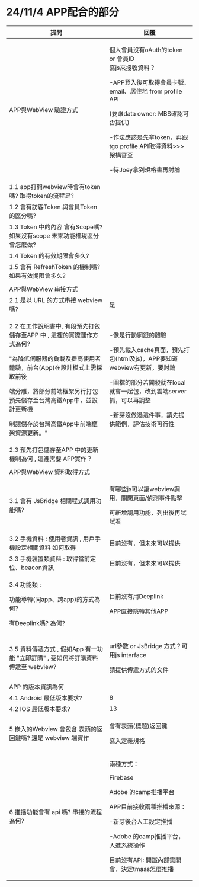 # 24/11/4 APP配合的部分





| 提問                                                                                                                                                                                           | 回覆                                                                                                                                                                                                          |
| -------------------------------------------------------------------------------------------------------------------------------------------------------------------------------------------- | ----------------------------------------------------------------------------------------------------------------------------------------------------------------------------------------------------------- |
| APP與WebView 驗證方式                                                                                                                                                                             | <p>個人會員沒有oAuth的token or 會員ID<br>寫js來接收資料？</p><p> </p><p>-APP登入後可取得會員卡號、email、居住地 from profile API</p><p>(要跟data owner: MBS確認可否提供)</p><p>-作法應該是先拿token，再跟tgo profile API取得資料>>>架構審查</p><p>-待Joey拿到規格書再討論</p> |
| 1.1        app打開webview時會有token 嗎? 取得token的流程是?                                                                                                                                              |                                                                                                                                                                                                             |
| 1.2        會有訪客Token 與會員Token 的區分嗎?                                                                                                                                                          |                                                                                                                                                                                                             |
| 1.3        Token 中的內容 會有Scope嗎? 如果沒有scope 未來功能權現區分會怎麼做?                                                                                                                                      |                                                                                                                                                                                                             |
| 1.4        Token 的有效期限會多久?                                                                                                                                                                   |                                                                                                                                                                                                             |
| 1.5        會有 RefreshToken 的機制嗎? 如果有效期限會多久?                                                                                                                                                  |                                                                                                                                                                                                             |
|                                                                                                                                                                                              |                                                                                                                                                                                                             |
| APP與WebView 串接方式                                                                                                                                                                             |                                                                                                                                                                                                             |
| 2.1        是以 URL 的方式串接 webview 嗎?                                                                                                                                                           | 是                                                                                                                                                                                                           |
| <p>2.2        在工作說明書中, 有段預先打包儲存至APP 中 , 這裡的實際運作方式為何?</p><p>                "為降低伺服器的負載及提高使用者體驗，前台(App)在設計模式上需採取前後</p><p>端分離，將部分前端框架另行打包預先儲存至台灣高鐵App中，並設計更新機</p><p>制讓儲存於台灣高鐵App中前端框架資源更新。"</p> | <p>-像是行動網銀的體驗</p><p>-預先載入cache頁面，預先打包(html及js)，APP要知道webview有更新，要討論</p><p>-圖檔的部分若開發就在local就會一起包，改到雲端server抓，可以再調整</p><p>-新芽沒做過這件事，請先提供範例，評估技術可行性</p>                                                        |
| 2.3        預先打包儲存至APP 中的更新機制為何 , 這裡需要 APP實作？                                                                                                                                                 |                                                                                                                                                                                                             |
|                                                                                                                                                                                              |                                                                                                                                                                                                             |
| APP與WebView 資料取得方式                                                                                                                                                                           |                                                                                                                                                                                                             |
| 3.1        會有 JsBridge 相關程式調用功能嗎?                                                                                                                                                            | <p>有哪些js可以讓webview調用，關閉頁面/偵測事件點擊</p><p>可新增調用功能，列出後再試試看</p>                                                                                                                                                  |
| 3.2        手機資料 : 使用者資訊 , 用戶手機設定相關資料 如何取得                                                                                                                                                    | 目前沒有，但未來可以提供                                                                                                                                                                                                |
| 3.3        手機裝置類資料 :  取得當前定位、beacon資訊                                                                                                                                                        | 目前沒有，但未來可以提供                                                                                                                                                                                                |
| <p>3.4        功能類 :</p><p>                功能導轉(同app、跨app)的方式為何?</p><p>                有Deeplink嗎?  為何?</p>                                                                                   | <p>目前沒有用Deeplink</p><p>APP直接跳轉其他APP<br> </p>                                                                                                                                                                |
| 3.5        資料傳遞方式 , 假如App 有一功能 "立即訂購" , 要如何將訂購資料傳遞至 webview?                                                                                                                                 | <p>url參數 or JsBridge 方式？可用js interface</p><p>請提供傳遞方式的文件</p>                                                                                                                                                 |
| APP 的版本資訊為何                                                                                                                                                                                  |                                                                                                                                                                                                             |
| 4.1        Android 最低版本要求?                                                                                                                                                                   | 8                                                                                                                                                                                                           |
| 4.2        IOS 最低版本要求?                                                                                                                                                                       | 13                                                                                                                                                                                                          |
| 5.嵌入的Webview 會包含 表頭的返回鍵嗎? 還是 webview 端實作                                                                                                                                                     | <p>會有表頭(標題)返回鍵</p><p>寫入定義規格</p>                                                                                                                                                                             |
| 6.推播功能會有 api 嗎? 串接的流程為何?                                                                                                                                                                     | <p>兩種方式：</p><p>Firebase</p><p>Adobe 的camp推播平台</p><p> </p><p>APP目前接收兩種推播來源：</p><p>-新芽後台人工設定推播</p><p>-Adobe 的camp推播平台，人進系統操作</p><p>目前沒有API: 開鐵內部需開會，決定tmaas怎麼推播</p>                                           |
